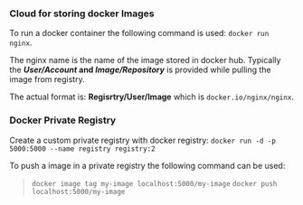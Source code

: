 ### Cloud for storing docker Images
To run a docker container the following command is used:
`docker run nginx`.

The nginx name is the name of the image stored in docker hub. Typically the ***User/Account* and *Image/Repository*** is provided while pulling the image from registry.

The actual format is: **Regisrtry/User/Image** which is `docker.io/nginx/nginx`.


### Docker Private Registry
Create a custom private registry with docker registry: 
`docker run -d -p 5000:5000 --name registry registry:2`

To push a image in a private registry the following command can be used:
>`docker image tag my-image localhost:5000/my-image`
>`docker push localhost:5000/my-image`

